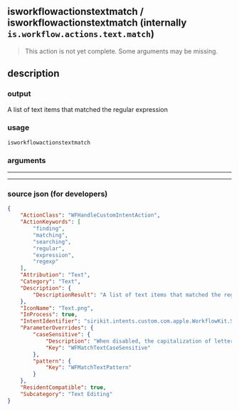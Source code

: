 
## isworkflowactionstextmatch / isworkflowactionstextmatch (internally `is.workflow.actions.text.match`)

> This action is not yet complete. Some arguments may be missing.


## description

### output

A list of text items that matched the regular expression

### usage
```
isworkflowactionstextmatch 
```

### arguments

---



---

### source json (for developers)

```json
{
	"ActionClass": "WFHandleCustomIntentAction",
	"ActionKeywords": [
		"finding",
		"matching",
		"searching",
		"regular",
		"expression",
		"regexp"
	],
	"Attribution": "Text",
	"Category": "Text",
	"Description": {
		"DescriptionResult": "A list of text items that matched the regular expression"
	},
	"IconName": "Text.png",
	"InProcess": true,
	"IntentIdentifier": "sirikit.intents.custom.com.apple.WorkflowKit.ShortcutsIntents.WFMatchTextIntent",
	"ParameterOverrides": {
		"caseSensitive": {
			"Description": "When disabled, the capitalization of letters is ignored.",
			"Key": "WFMatchTextCaseSensitive"
		},
		"pattern": {
			"Key": "WFMatchTextPattern"
		}
	},
	"ResidentCompatible": true,
	"Subcategory": "Text Editing"
}
```
